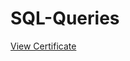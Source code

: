 # SQL-Queries
[View Certificate](https://www.udemy.com/certificate/UC-d40a4676-fc86-461d-8d03-4c1fb451d295/)
